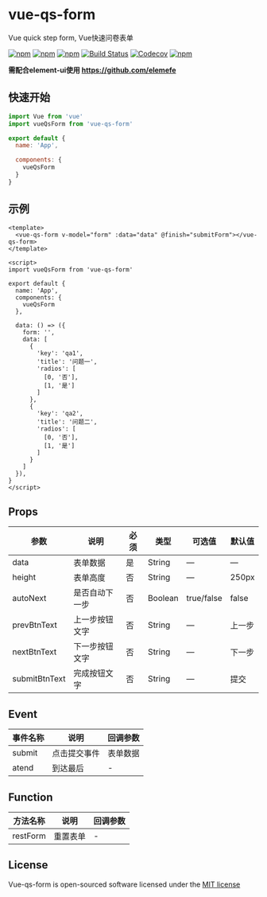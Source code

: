 # vue-qs-form
Vue quick step form, Vue快速问卷表单

[![npm](https://img.shields.io/npm/v/vue-qs-form.svg)](https://www.npmjs.com/package/vue-qs-form)
[![npm](https://img.shields.io/npm/dt/vue-qs-form.svg)](https://www.npmjs.com/package/vue-qs-form)
[![npm](https://img.shields.io/npm/dm/vue-qs-form.svg)](https://www.npmjs.com/package/vue-qs-form)
[![Build Status](https://travis-ci.org/xanke/vue-qs-form.svg?branch=master)](https://travis-ci.org/xanke/vue-qs-form)
[![Codecov](https://img.shields.io/codecov/c/github/xanke/vue-qs-form.svg)](https://codecov.io/gh/xanke/vue-qs-form)
[![npm](https://img.shields.io/npm/l/vue-qs-form.svg)](http://opensource.org/licenses/MIT)

****需配合element-ui使用 https://github.com/elemefe****


## 快速开始
```js
import Vue from 'vue'
import vueQsForm from 'vue-qs-form'

export default {
  name: 'App',

  components: {
    vueQsForm
  }
}
```

## 示例
```vue
<template>
  <vue-qs-form v-model="form" :data="data" @finish="submitForm"></vue-qs-form>
</template>

<script>
import vueQsForm from 'vue-qs-form'

export default {
  name: 'App',
  components: {
    vueQsForm
  },

  data: () => ({
    form: '',
    data: [
      {
        'key': 'qa1',
        'title': '问题一',
        'radios': [
          [0, '否'],
          [1, '是']
        ]
      },
      {
        'key': 'qa2',
        'title': '问题二',
        'radios': [
          [0, '否'],
          [1, '是']
        ]
      }
    ]
  }),
}
</script>
```

## Props
|参数|说明|必须|类型|可选值|默认值|
|-----|-----------|--------|----|----|-------|
|data|表单数据|是|String|—|—|
|height|表单高度|否|String|—|250px|
|autoNext|是否自动下一步|否|Boolean|true/false|false|
|prevBtnText|上一步按钮文字|否|String|—|上一步|
|nextBtnText|下一步按钮文字|否|String|—|下一步|
|submitBtnText|完成按钮文字|否|String|—|提交|

## Event
|事件名称|说明|回调参数|
|-----|-----------|--------|
|submit|点击提交事件|表单数据|
|atend|到达最后|-|

## Function
|方法名称|说明|回调参数|
|-----|-----------|--------|
|restForm|重置表单|-|

## License

Vue-qs-form is open-sourced software licensed under the [MIT license](http://opensource.org/licenses/MIT)